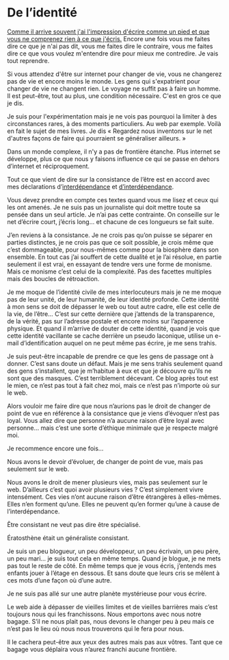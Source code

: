 # De l’identité

[Comme il arrive souvent j'ai l'impression d'écrire comme un pied et que vous ne comprenez rien à ce que j'écris.](http://blog.tcrouzet.com/2008/08/01/exister-sur-le-web-et-ailleurs/) Encore une fois vous me faites dire ce que je n'ai pas dit, vous me faites dire le contraire, vous me faites dire ce que vous voulez m'entendre dire pour mieux me contredire. Je vais tout reprendre.

Si vous attendez d'être sur internet pour changer de vie, vous ne changerez pas de vie et encore moins le monde. Les gens qui s'expatrient pour changer de vie ne changent rien. Le voyage ne suffit pas à faire un homme. Il est peut-être, tout au plus, une condition nécessaire. C'est en gros ce que je dis.

Je suis pour l'expérimentation mais je ne vois pas pourquoi la limiter à des circonstances rares, à des moments particuliers. Au web par exemple. Voilà en fait le sujet de mes livres. Je dis « Regardez nous inventons sur le net d'autres façons de faire qui pourraient se généraliser ailleurs. »

Dans un monde complexe, il n'y a pas de frontière étanche. Plus internet se développe, plus ce que nous y faisons influence ce qui se passe en dehors d’internet et réciproquement.

Tout ce que vient de dire sur la consistance de l’être est en accord avec mes déclarations d’[interdépendance](http://blog.tcrouzet.com/2008/07/18/la-declaration-dinterdependance/) et [d’interdépendance]().

Vous devez prendre en compte ces textes quand vous me lisez et ceux qui les ont amenés. Je ne suis pas un journaliste qui doit mettre toute sa pensée dans un seul article. Je n’ai pas cette contrainte. On conseille sur le net d’écrire court, j’écris long… et chacune de ces longueurs se fait suite.

J’en reviens à la consistance. Je ne crois pas qu’on puisse se séparer en parties distinctes, je ne crois pas que ce soit possible, je crois même que c’est dommageable, pour nous-mêmes comme pour la biosphère dans son ensemble. En tout cas j’ai souffert de cette dualité et je l’ai résolue, en partie seulement il est vrai, en essayant de tendre vers une forme de monisme. Mais ce monisme c’est celui de la complexité. Pas des facettes multiples mais des boucles de rétroaction.

Je me moque de l’identité civile de mes interlocuteurs mais je ne me moque pas de leur unité, de leur humanité, de leur identité profonde. Cette identité à mon sens se doit de dépasser le web ou tout autre cadre, elle est celle de la vie, de l’être… C’est sur cette dernière que j’attends de la transparence, de la vérité, pas sur l’adresse postale et encore moins sur l’apparence physique. Et quand il m’arrive de douter de cette identité, quand je vois que cette identité vacillante se cache derrière un pseudo laconique, utilise un e-mail d’identification auquel on ne peut même pas écrire, je me sens trahis.

Je suis peut-être incapable de prendre ce que les gens de passage ont à donner. C’est sans doute un défaut. Mais je me sens trahis seulement quand des gens s’installent, que je m’habitue à eux et que je découvre qu’ils ne sont que des masques. C’est terriblement décevant. Ce blog après tout est le mien, ce n’est pas tout à fait chez moi, mais ce n’est pas n’importe où sur le web.

Alors vouloir me faire dire que nous n’aurions pas le droit de changer de point de vue en référence à la consistance que je viens d’évoquer n’est pas loyal. Vous allez dire que personne n’a aucune raison d’être loyal avec personne… mais c’est une sorte d’éthique minimale que je respecte malgré moi.

Je recommence encore une fois…

Nous avons le devoir d’évoluer, de changer de point de vue, mais pas seulement sur le web.

Nous avons le droit de mener plusieurs vies, mais pas seulement sur le web. D’ailleurs c’est quoi avoir plusieurs vies ? C’est simplement vivre intensément. Ces vies n’ont aucune raison d’être étrangères à elles-mêmes. Elles n’en forment qu’une. Elles ne peuvent qu’en former qu’une à cause de l’interdépendance.

Être consistant ne veut pas dire être spécialisé.

Ératosthène était un généraliste consistant.

Je suis un peu blogueur, un peu développeur, un peu écrivain, un peu père, un peu mari… je suis tout cela en même temps. Quand je blogue, je ne mets pas tout le reste de côté. En même temps que je vous écris, j’entends mes enfants jouer à l’étage en dessous. Et sans doute que leurs cris se mêlent à ces mots d’une façon où d’une autre.

Je ne suis pas allé sur une autre planète mystérieuse pour vous écrire.

Le web aide à dépasser de vieilles limites et de vieilles barrières mais c’est toujours nous qui les franchissons. Nous emportons avec nous notre bagage. S’il ne nous plait pas, nous devons le changer peu à peu mais ce n’est pas le lieu où nous nous trouverons qui le fera pour nous.

Il le cachera peut-être aux yeux des autres mais pas aux vôtres. Tant que ce bagage vous déplaira vous n’aurez franchi aucune frontière.